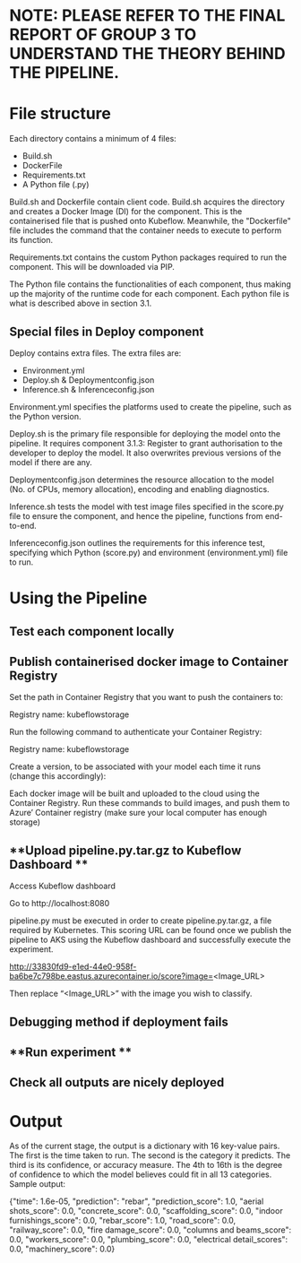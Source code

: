 # NOTE: PLEASE REFER TO THE FINAL REPORT OF GROUP 3 TO UNDERSTAND THE THEORY BEHIND THE PIPELINE.

# **File structure**
Each directory contains a minimum of 4 files: 
- Build.sh
- DockerFile
- Requirements.txt
- A Python file (.py)

Build.sh and Dockerfile contain client code. Build.sh acquires the directory and creates a Docker Image (DI) for the component. This is the containerised file that is pushed onto Kubeflow. Meanwhile, the "Dockerfile" file includes the command that the container needs to execute to perform its function. 

Requirements.txt contains the custom Python packages required to run the component. This will be downloaded via PIP.

The Python file contains the functionalities of each component, thus making up the majority of the runtime code for each component. Each python file is what is described above in section 3.1.

## Special files in Deploy component
Deploy contains extra files. The extra files are:
- Environment.yml
- Deploy.sh & Deploymentconfig.json 
- Inference.sh & Inferenceconfig.json 

Environment.yml specifies the platforms used to create the pipeline, such as the Python version.

Deploy.sh is the primary file responsible for deploying the model onto the pipeline. It requires component 3.1.3: Register to grant authorisation to the developer to deploy the model. It also overwrites previous versions of the model if there are any.

Deploymentconfig.json determines the resource allocation to the model (No. of CPUs, memory allocation), encoding and enabling diagnostics.

Inference.sh tests the model with test image files specified in the score.py file to ensure the component, and hence the pipeline, functions from end-to-end.

Inferenceconfig.json outlines the requirements for this inference test, specifying which Python (score.py) and environment (environment.yml) file to run.


# **Using the Pipeline**

## **Test each component locally**


## **Publish containerised docker image to Container Registry**

Set the path in Container Registry that you want to push the containers to:
<!-- export REGISTRY_PATH=<REGISTRY_NAME>.azurecr.io -->
Registry name: kubeflowstorage

Run the following command to authenticate your Container Registry:
<!-- az acr login --name <REGISTRY_NAME> -->
Registry name: kubeflowstorage

Create a version, to be associated with your model each time it runs (change this accordingly):
<!-- export VERSION_TAG=3 -->

Each docker image will be built and uploaded to the cloud using the Container Registry.
Run these commands to build images, and push them to Azure’ Container registry (make sure your local computer has enough storage)
<!-- cd data_collection
docker build . -t ${REGISTRY_PATH}/data_collection:${VERSION_TAG}
docker push ${REGISTRY_PATH}/data_collection:${VERSION_TAG}

cd ../preprocess_training
docker build . -t ${REGISTRY_PATH}/preprocess_training:${VERSION_TAG}
docker push ${REGISTRY_PATH}/preprocess_training:${VERSION_TAG}

cd ../register
docker build . -t ${REGISTRY_PATH}/register:${VERSION_TAG}
docker push ${REGISTRY_PATH}/register:${VERSION_TAG}

cd ../deploy
docker build . -t ${REGISTRY_PATH}/deploy:${VERSION_TAG}
docker push ${REGISTRY_PATH}/deploy:${VERSION_TAG} -->

## **Upload pipeline.py.tar.gz to Kubeflow Dashboard **

Access Kubeflow dashboard 
<!-- kubectl port-forward svc/istio-ingressgateway -n istio-system 8080:80 -->
Go to http://localhost:8080 

pipeline.py must be executed in order to create pipeline.py.tar.gz, a file required by Kubernetes. This scoring URL can be found once we publish the pipeline to AKS using the Kubeflow dashboard and successfully execute the experiment.

http://33830fd9-e1ed-44e0-958f-ba6be7c798be.eastus.azurecontainer.io/score?image=<Image_URL> 

Then replace “<Image_URL>” with the image you wish to classify.

## **Debugging method if deployment fails**


## **Run experiment **

Check all outputs are nicely deployed
- 

# **Output**
As of the current stage, the output is a dictionary with 16 key-value pairs. The first is the time taken to run. The second is the category it predicts. The third is its confidence, or accuracy measure. The 4th to 16th is the degree of confidence to which the model believes could fit in all 13 categories. Sample output:
  
{"time": 1.6e-05, "prediction": "rebar", "prediction_score": 1.0, "aerial shots_score": 0.0, "concrete_score": 0.0, "scaffolding_score": 0.0, "indoor furnishings_score": 0.0, "rebar_score": 1.0, "road_score": 0.0, "railway_score": 0.0, "fire damage_score": 0.0, "columns and beams_score": 0.0, "workers_score": 0.0, "plumbing_score": 0.0, "electrical detail_scores": 0.0, "machinery_score": 0.0}
